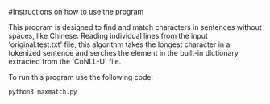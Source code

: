 #Instructions on how to use the program

This program is designed to find and match characters in  sentences without spaces, like Chinese. Reading individual lines from the input 'original.test.txt' file, this algorithm takes the longest character in a tokenized sentence and serches the element in the built-in dictionary extracted from the 'CoNLL-U' file. 

To run this program use the following code: 
```
python3 maxmatch.py
```
